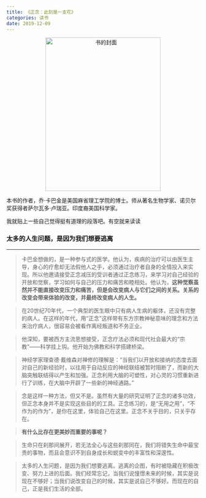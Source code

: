 ```yaml
---
title: 《正念：此刻是一支花》
categories: 读书
date: 2019-12-09
---
```


<div align="center">
<img src="https://i.loli.net/2019/12/11/7UWTsCoQ8ibq2Zg.jpg" width = "300" height="400" alt="书的封面">
</div>

本书的作者，乔·卡巴金是美国麻省理工学院的博士。师从著名生物学家、诺贝尔奖获得者萨尔瓦多·卢瑞亚。印度裔美国科学家。

我就贴上一些自己觉得挺有道理的段落吧。有空就来读读

### 太多的人生问题，是因为我们想要逃离
---
> 卡巴金想做的，是一种参与式的医学。他认为，疾病的治疗可以由医生主导，身心的疗愈却无法假他人之手，必须通过治疗者自身的全情投入来实现。所以他邀请接受正念减压的受训者通过正念练习，来学习对自己经验的开放和觉察，学习如何与自己的压力和痛苦和睦相处。他认为，**这种觉察虽然并不能直接改变压力和痛苦，但是会改变病人与它们之间的关系。关系的改变会带来体验的改变，并最终改变病人的人生。**

> 在20世纪70年代，一个典型的医生眼中只有病人生病的躯体，还没有完整的病人。在这样的年代，用“正念”这样带有东方宗教神秘意味的理念和方法来治疗病人，很容易会被看作离经叛道和不务正业。

> 他深知，要被西方主流思想接受，正念疗法必须和现代社会最大的“宗教”——科学挂上钩。他开始为佛教和科学搭建桥梁。

> 神经学家理查德·戴维森对禅修的理解是：“当我们以开放和接纳的态度去面对自己的新经验时，以往用于自动反应的神经联结被暂时阻断了，而新的大脑突触联结得以产生和加强。正念利用大脑的可塑性，对心灵的习惯重新进行了训练，在大脑中开辟了一些新的神经通路。”

> 念是这样一种方法，但又不是。虽然有大量的研究证明了正念的诸多功效，但正念本身并不是实现这些目的的工具。正念练习的，是“无用之用”，“不作为的作为”，是你在这里，体验自己在这里。正念不关乎目的，只关乎存在。

> **有什么比存在更美妙而重要的事呢？**

> 生命只在刹那间展开，若无法全心与这些刹那同在，我们将错失生命中最宝贵的事物，而且会意识不到自身成长和蜕变中的丰富性和深邃性。

> 太多的人生问题，是因为我们想要逃离。逃离的企图，有时被隐藏在积极改变、努力上进的后面。我们经常忘记，当我们说憧憬未来的时候，其实是说现在不够好；当我们说改变自己的时候，其实是说自己不够好。而现在的自己，正是我们生活的全部。

